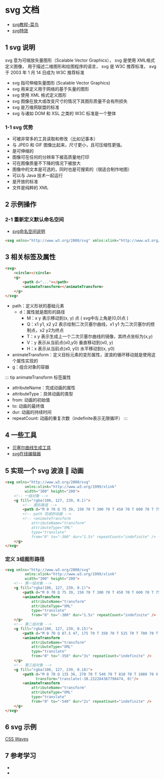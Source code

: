 # svg 文档
- [svg教程-菜鸟](https://www.runoob.com/svg/svg-tutorial.html)
- [svg特效](http://www.bootstrapmb.com/tag/svgtexiao)


## 1 svg 说明
svg 意为可缩放矢量图形（Scalable Vector Graphics），
svg 是使用 XML格式定义图像，
用于描述二维图形和绘图程序的语言，
svg 是 W3C 推荐标准，
svg 于 2003 年 1 月 14 日成为 W3C 推荐标准

- svg 指可伸缩矢量图形 (Scalable Vector Graphics)
- svg 用来定义用于网络的基于矢量的图形
- svg 使用 XML 格式定义图形
- svg 图像在放大或改变尺寸的情况下其图形质量不会有所损失
- svg 是万维网联盟的标准
- svg 与诸如 DOM 和 XSL 之类的 W3C 标准是一个整体

### 1-1 svg 优势
- 可被非常多的工具读取和修改（比如记事本）
- 与 JPEG 和 GIF 图像比起来，尺寸更小，且可压缩性更强。
- 是可伸缩的
- 图像可在任何的分辨率下被高质量地打印
- 可在图像质量不下降的情况下被放大
- 图像中的文本是可选的，同时也是可搜索的（很适合制作地图）
- 可以与 Java 技术一起运行
- 是开放的标准
- 文件是纯粹的 XML

## 2 示例操作

### 2-1 重新定义默认命名空间
- [svg命名空间说明](https://blog.csdn.net/zz00008888/article/details/121118172)
``` html
<svg xmlns="http://www.w3.org/2000/svg" xmlns:xlink="http://www.w3.org/1999/xlink"></svg>
```

## 3 相关标签及属性
``` html
<svg>
	<circle></circle>
	<g>
		<path d="..."></path>
		<animateTransform></animateTransform>
	</g>
</svg>
```
- path：定义形状的基础元素
	- d：属性就是图形的路径
		- M：x y 表示移动到(x, y) 点 ( svg中左上角是(0,0)点 )
		- Q：x1 y1, x2 y2 表示绘制二次贝塞尔曲线，x1 y1 为二次贝塞尔的控制点，x2 y2为终点
		- T：x y 表示生成上一个二次贝塞尔曲线的镜像，其终点坐标为(x,y)
		- V：y 表示从当前点(x0,y0) 垂直移动到(x0, y)
		- H：x 表示从当前点(x0, y0) 水平移动到(x, y0)
- animateTransform：定义目标元素的变形属性，波浪的循环移动就是使用这个属性实现的
- g：组合对象的容器

::: tip animateTransform 标签属性
- attributeName：完成动画的属性
- attributeType：具体动画的类型
- from: 动画的初始值
- to: 动画的最终值
- dur: 动画的持续时间
- repeatCount: 动画的重复次数（indefinite表示无限循环）
:::

## 4 一些工具
- [贝塞尔曲线生成工具](http://www.tweenmax.com.cn/tool/bezier/)
- [svg在线编辑器](https://c.runoob.com/more/svgeditor/)

## 5 实现一个 svg 波浪 🌊 动画
``` html
<svg xmlns="http://www.w3.org/2000/svg"
		 xmlns:xlink="http://www.w3.org/1999/xlink"
		 width="300" height="200">
	<!-- 一组对象 -->
	<g fill="rgba(106, 127, 239, 0.1)">
		<!-- 图形路径 -->
		<path d="M 0 70 Q 75 39, 150 70 T 300 70 T 450 70 T 600 70 T 750 70 V 100 H 0 V 0" />
		<!-- path 完成的动画 -->
		<!-- <animateTransform
			attributeName="transform"
			attributeType="XML"
			type="translate"
			from="0" to="-300" dur="1.5s" repeatCount="indefinite" /> -->
	</g>
</svg>
```
### 定义 3组图形路径
``` html
<svg xmlns="http://www.w3.org/2000/svg"
		 xmlns:xlink="http://www.w3.org/1999/xlink"
		 width="300" height="200">
	<!-- 第一组对象 -->
	<g fill="rgba(106, 127, 239, 0.1)">
		<path d="M 0 70 Q 75 39, 150 70 T 300 70 T 450 70 T 600 70 T 750 70 V 100 H 0 V 0" />
		<animateTransform
			attributeName="transform"
			attributeType="XML"
			type="translate"
			from="0" to="-300" dur="1.5s" repeatCount="indefinite" />
	</g>
	<!-- 第二组对象 -->
	<g fill="rgba(106, 127, 239, 0.15)">
		<path d="M 0 70 Q 87.5 47, 175 70 T 350 70 T 525 70 T 700 70 T 875 70 T 1050 70 V 100 H 0 V 0" />
		<animateTransform
			attributeName="transform"
			attributeType="XML"
			type="translate"
			from="0" to="-350" dur="3s" repeatCount="indefinite" />
	</g>
	<!-- 第三组对象 -->
	<g fill="rgba(106, 127, 239, 0.18)">
		<path d="M 0 70 Q 135 36, 270 70 T 540 70 T 810 70 T 1080 70 V 100 H 0 V 0"
		      transform="translate(-38.232284367796474, 0)"/>
		<animateTransform
			attributeName="transform"
			attributeType="XML"
			type="translate"
			from="0" to="-540" dur="2s" repeatCount="indefinite" />
	</g>
</svg>
```

## 6 svg 示例
[CSS Waves](https://www.jq22.com/code3804)

## 7 参考学习
- [](https://blog.csdn.net/culiao9310/article/details/108864901)
- [](https://segmentfault.com/a/1190000010627039)



